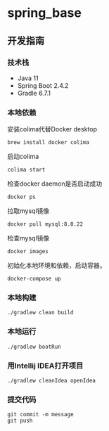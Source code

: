 # spring_base

## 开发指南

### 技术栈

- Java 11
- Spring Boot 2.4.2
- Gradle 6.7.1

### 本地依赖

安装colima代替Docker desktop

```
brew install docker colima
```

启动colima

```
colima start
```

检查docker daemon是否启动成功

```
docker ps
```

拉取mysql镜像

```
docker pull mysql:8.0.22
```

检查mysql镜像

```
docker images
```

初始化本地环境和依赖，启动容器。

```
docker-compose up
```

### 本地构建

```
./gradlew clean build 
```

### 本地运行

```
./gradlew bootRun
```

### 用Intellij IDEA打开项目

```
./gradlew cleanIdea openIdea
```

### 提交代码

```
git commit -m message
git push
```